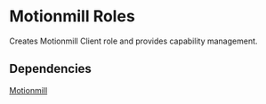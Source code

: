Motionmill Roles
================

Creates Motionmill Client role and provides capability management.

Dependencies
------------

[Motionmill](https://github.com/addwittz/motionmill)

